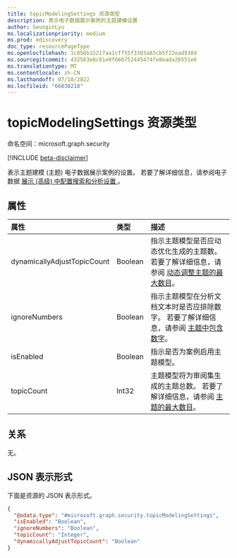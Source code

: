 ```yaml
---
title: topicModelingSettings 资源类型
description: 表示电子数据展示案例的主题建模设置
author: SeunginLyu
ms.localizationpriority: medium
ms.prod: ediscovery
doc_type: resourcePageType
ms.openlocfilehash: 1c056b15217aa1cff55f3303a83cb5f22ead930d
ms.sourcegitcommit: 432563e8c81e0f666752445474fe8eada26551e6
ms.translationtype: MT
ms.contentlocale: zh-CN
ms.lasthandoff: 07/18/2022
ms.locfileid: "66838218"
---
```

# <a name="topicmodelingsettings-resource-type"></a>topicModelingSettings 资源类型

命名空间：microsoft.graph.security

[!INCLUDE [beta-disclaimer](../../includes/beta-disclaimer.md)]

表示主题建模 (主题) 电子数据展示案例的设置。 若要了解详细信息，请参阅电子数据 [展示 (高级) 中配置搜索和分析设置 ](/microsoft-365/compliance/configure-search-and-analytics-settings-in-advanced-ediscovery)。


## <a name="properties"></a>属性
|属性|类型|描述|
|:---|:---|:---|
|dynamicallyAdjustTopicCount|Boolean|指示主题模型是否应动态优化生成的主题数。 若要了解详细信息，请参阅 [动态调整主题的最大数目](/microsoft-365/compliance/configure-search-and-analytics-settings-in-advanced-ediscovery#themes)。|
|ignoreNumbers|Boolean|指示主题模型在分析文档文本时是否应排除数字。 若要了解详细信息，请参阅 [主题中包含数字](/microsoft-365/compliance/configure-search-and-analytics-settings-in-advanced-ediscovery#themes)。|
|isEnabled|Boolean|指示是否为案例启用主题模型。|
|topicCount|Int32|主题模型将为审阅集生成的主题总数。 若要了解详细信息，请参阅 [主题的最大数目](/microsoft-365/compliance/configure-search-and-analytics-settings-in-advanced-ediscovery#themes)。|

## <a name="relationships"></a>关系
无。

## <a name="json-representation"></a>JSON 表示形式
下面是资源的 JSON 表示形式。
<!-- {
  "blockType": "resource",
  "@odata.type": "microsoft.graph.security.topicModelingSettings"
}
-->
``` json
{
  "@odata.type": "#microsoft.graph.security.topicModelingSettings",
  "isEnabled": "Boolean",
  "ignoreNumbers": "Boolean",
  "topicCount": "Integer",
  "dynamicallyAdjustTopicCount": "Boolean"
}
```

